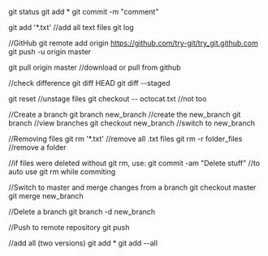 git status
git add *
git commit -m "comment"

git add '*.txt'   	//add all text files 
git log

//GitHub
 git remote add origin https://github.com/try-git/try_git.github.com
 git push -u origin master

 git pull origin master //download or pull from github

 //check difference
 git diff HEAD
 git diff --staged


 git reset //unstage files
 git checkout -- octocat.txt 		//not too 

 //Create a branch
 git branch new_branch 		//create the new_branch
 git branch 				//view branches
 git checkout new_branch 	//switch to new_branch

//Removing files
git rm '*.txt'				//remove all .txt files
git rm -r folder_files 		//remove a folder 

//if files were deleted without git rm, use:
git commit -am "Delete stuff"   //to auto use git rm while commiting

//Switch to master and merge changes from a branch
git checkout master
git merge new_branch

//Delete a branch
git branch -d new_branch

//Push to remote repository
git push

//add all (two versions)
git add *
git add --all
